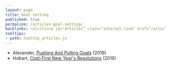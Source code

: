 ```yaml
---
layout: page
title: Goal-setting
published: true
permalink: /articles-goal-setting/
backlinks: <ul><li><a id="articles" class="internal-link" href="/articles/">Articles</a></li></ul>
tooltips: 
- path: tooltip_articles.js
---
```


* Alexander, [Pushing And Pulling Goals](https://slatestarcodex.com/2016/07/18/pushing-and-pulling-goals/) (2016)
* Hobart, [Cost-First New Year's Resolutions](https://medium.com/@byrnehobart/cost-first-new-years-resolutions-6bb30393201d) (2018)
